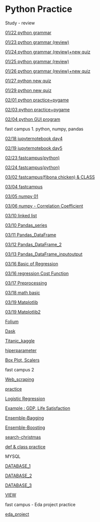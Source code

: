 # Python Practice

Study - review

[01/22 python grammar](Python%20Practice%204d95aad8d0ec4a37acbf0015ab27ba8f/01%2022%20python%20grammar%20ae3ae1ee5f034267bd4c1f76c151caef.md)

[01/23 python grammar (review)](Python%20Practice%204d95aad8d0ec4a37acbf0015ab27ba8f/01%2023%20python%20grammar%20(review)%2085397ae339844430ae27360d74372733.md)

[01/24 python grammar (review)+new quiz](Python%20Practice%204d95aad8d0ec4a37acbf0015ab27ba8f/01%2024%20python%20grammar%20(review)+new%20quiz%20973a3f988a334259bc873dc257f57978.md)

[01/25 python grammar (review)](Python%20Practice%204d95aad8d0ec4a37acbf0015ab27ba8f/01%2025%20python%20grammar%20(review)%2075e6b08b2dc9425080da52bbafdf43fb.md)

[01/26 python grammar (review)+new quiz](Python%20Practice%204d95aad8d0ec4a37acbf0015ab27ba8f/01%2026%20python%20grammar%20(review)+new%20quiz%206ff84954384a454cb2400ff8d08b4e81.md)

[01/27 python new quiz](Python%20Practice%204d95aad8d0ec4a37acbf0015ab27ba8f/01%2027%20python%20new%20quiz%20522325badba04009ae49b30aae01730e.md)

[01/29 python new quiz](Python%20Practice%204d95aad8d0ec4a37acbf0015ab27ba8f/01%2029%20python%20new%20quiz%205468acbd01e34fc1adba800677aca51f.md)

[02/01 python practice+pygame](Python%20Practice%204d95aad8d0ec4a37acbf0015ab27ba8f/02%2001%20python%20practice+pygame%209c7548d320784091b694da014effe00e.md)

[02/03 python practice+pygame](Python%20Practice%204d95aad8d0ec4a37acbf0015ab27ba8f/02%2003%20python%20practice+pygame%209b15132eeb174be9942074e3fcf7089f.md)

[02/04 python GUI program](Python%20Practice%204d95aad8d0ec4a37acbf0015ab27ba8f/02%2004%20python%20GUI%20program%20fadede5ac63748d29ef0a21407c839ca.md)

fast campus 1. python, numpy, pandas

[02/18 jupyternotebook day4](Python%20Practice%204d95aad8d0ec4a37acbf0015ab27ba8f/02%2018%20jupyternotebook%20day4%20f60ab3e86809427d979d25fdc737da3d.md)

[02/19 jupyternotebook day5](Python%20Practice%204d95aad8d0ec4a37acbf0015ab27ba8f/02%2019%20jupyternotebook%20day5%203f4a4de6169d442da8e64c7fa7bef546.md)

[02/23 fastcampus(python)](Python%20Practice%204d95aad8d0ec4a37acbf0015ab27ba8f/02%2023%20fastcampus(python)%208f89fb365d6e4974a5328db2a4936b11.md)

[02/24 fastcampus(python)](Python%20Practice%204d95aad8d0ec4a37acbf0015ab27ba8f/02%2024%20fastcampus(python)%200be1e515517f42e1b62aad82e49d8a23.md)

[03/02 fastcampus(fibona chicken) & CLASS](Python%20Practice%204d95aad8d0ec4a37acbf0015ab27ba8f/03%2002%20fastcampus(fibona%20chicken)%20&%20CLASS%204d9b4685d3294502818c287553e23256.md)

[03/04 fastcampus](Python%20Practice%204d95aad8d0ec4a37acbf0015ab27ba8f/03%2004%20fastcampus%202bfc350740af4b3198cc6bd6613a05e7.md)

[03/05 numpy 01](Python%20Practice%204d95aad8d0ec4a37acbf0015ab27ba8f/03%2005%20numpy%2001%20425e97cb18ca4e38828aed3f7900fa38.md)

[03/06 numpy - Correlation Coefficient](Python%20Practice%204d95aad8d0ec4a37acbf0015ab27ba8f/03%2006%20numpy%20-%20Correlation%20Coefficient%20651212326b1c4c72be5b272253fa7d77.md)

[03/10 linked list](Python%20Practice%204d95aad8d0ec4a37acbf0015ab27ba8f/03%2010%20linked%20list%202dca4439670a45148808962f76e6ccc4.md)

[03/10 Pandas_series](Python%20Practice%204d95aad8d0ec4a37acbf0015ab27ba8f/03%2010%20Pandas_series%20fd707da28dd6468ab2b589f06d5c2e60.md)

[03/11 Pandas_DataFrame](Python%20Practice%204d95aad8d0ec4a37acbf0015ab27ba8f/03%2011%20Pandas_DataFrame%20a098f3edcc1e4105a80c9c79da5ba7ee.md)

[03/12 Pandas_DataFrame_2](Python%20Practice%204d95aad8d0ec4a37acbf0015ab27ba8f/03%2012%20Pandas_DataFrame_2%20a339e9cdbfda45609791f105f3d59176.md)

[03/13 Pandas_DataFrame_inputoutput](Python%20Practice%204d95aad8d0ec4a37acbf0015ab27ba8f/03%2013%20Pandas_DataFrame_inputoutput%2082e5e7a677ca456bbb1ef15ec6687539.md)

[03/16 Basic of Regression](Python%20Practice%204d95aad8d0ec4a37acbf0015ab27ba8f/03%2016%20Basic%20of%20Regression%204638f56862394a209fb8c57412212eb3.md)

[03/16 regression Cost Function](Python%20Practice%204d95aad8d0ec4a37acbf0015ab27ba8f/03%2016%20regression%20Cost%20Function%20484740d78af3487f8c9958ef2aabb8df.md)

[03/17 Preprocessing](Python%20Practice%204d95aad8d0ec4a37acbf0015ab27ba8f/03%2017%20Preprocessing%209b9dbe2b5d334c95a17cca9b9f1e6280.md)

[03/18 math basic](Python%20Practice%204d95aad8d0ec4a37acbf0015ab27ba8f/03%2018%20math%20basic%2011bf88a05f7c4d27bf21cb7c957baf58.md)

[03/19 Matplotlib](Python%20Practice%204d95aad8d0ec4a37acbf0015ab27ba8f/03%2019%20Matplotlib%2088a5778725804ffa96ee521dbe5c661e.md)

[03/19 Matplotlib2](Python%20Practice%204d95aad8d0ec4a37acbf0015ab27ba8f/03%2019%20Matplotlib2%203bec0adb1e8b4a548a6cbec055d5c07b.md)

[Folium](Python%20Practice%204d95aad8d0ec4a37acbf0015ab27ba8f/Folium%202b0f7b68657e49bdbc383fc60cb57f8f.md)

[Dask](Python%20Practice%204d95aad8d0ec4a37acbf0015ab27ba8f/Dask%206b01b2959dff4debb74b1df6bdf8ae62.md)

[Titanic_kaggle](Python%20Practice%204d95aad8d0ec4a37acbf0015ab27ba8f/Titanic_kaggle%20cfa84db7cf664ba68c820253d071014c.md)

[hiperparameter](Python%20Practice%204d95aad8d0ec4a37acbf0015ab27ba8f/hiperparameter%2063dbbf4a57704f4aafa6d50d8cbd6981.md)

[Box Plot, Scalers](Python%20Practice%204d95aad8d0ec4a37acbf0015ab27ba8f/Box%20Plot,%20Scalers%20973e02ea6f8346739fe0add4c1751400.md)

fast campus 2

[Web_scraping](Python%20Practice%204d95aad8d0ec4a37acbf0015ab27ba8f/Web_scraping%203ffa85ce8a1f4c5087000ece9b393c50.md)

[practice](Python%20Practice%204d95aad8d0ec4a37acbf0015ab27ba8f/practice%20be0c7978ab3540db9655a8fe78737ec1.md)

[Logistic Regression](Python%20Practice%204d95aad8d0ec4a37acbf0015ab27ba8f/Logistic%20Regression%20e85ccf01bbfb4cc0b352d55178159532.md)

[Example : GDP, Life Satisfaction](Python%20Practice%204d95aad8d0ec4a37acbf0015ab27ba8f/Example%20GDP,%20Life%20Satisfaction%20a05df72d420b41918a657e4c90b68032.md)

[Ensemble-Bagging](Python%20Practice%204d95aad8d0ec4a37acbf0015ab27ba8f/Ensemble-Bagging%20b769ff09b8c746f58f4f4e23f5f4433c.md)

[Ensemble-Boosting](Python%20Practice%204d95aad8d0ec4a37acbf0015ab27ba8f/Ensemble-Boosting%204edddca23f914501be408dec0d240f71.md)

[search-christmas](Python%20Practice%204d95aad8d0ec4a37acbf0015ab27ba8f/search-christmas%2013d84a8888fb4dc899c4364b94f42c00.md)

[def & class practice](Python%20Practice%204d95aad8d0ec4a37acbf0015ab27ba8f/def%20&%20class%20practice%20269036de5f1147ebadbfaf9c7191c5ed.md)

MYSQL

[DATABASE_1](Python%20Practice%204d95aad8d0ec4a37acbf0015ab27ba8f/DATABASE_1%20b69b0c81814a4304a9361a2a81fc162e.md)

[DATABASE_2](Python%20Practice%204d95aad8d0ec4a37acbf0015ab27ba8f/DATABASE_2%201021b693b1d643a8b189f194d9c201e1.md)

[DATABASE_3](Python%20Practice%204d95aad8d0ec4a37acbf0015ab27ba8f/DATABASE_3%205956ade27fb346468863c9ec2c35cdce.md)

[VIEW](Python%20Practice%204d95aad8d0ec4a37acbf0015ab27ba8f/VIEW%2000e84cf52b3946938d5bf28c10eedd96.md)

fast campus - Eda project practice

[eda_project](Python%20Practice%204d95aad8d0ec4a37acbf0015ab27ba8f/eda_project%2094efa31c17f34ca5b01ecad364008846.md)